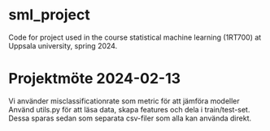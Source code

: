 # sml_project
Code for project used in the course statistical machine learning (1RT700) at Uppsala university, spring 2024.

# Projektmöte 2024-02-13
Vi använder misclassificationrate som metric för att jämföra modeller
Använd utils.py för att läsa data, skapa features och dela i train/test-set. Dessa sparas sedan som separata csv-filer som alla kan använda direkt.
